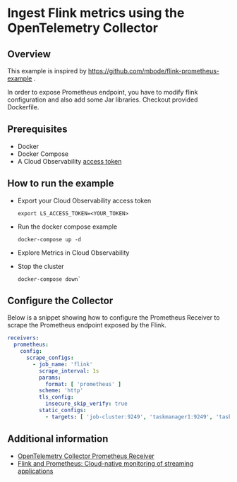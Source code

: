 # Ingest Flink metrics using the OpenTelemetry Collector

## Overview

This example is inspired by https://github.com/mbode/flink-prometheus-example .

In order to expose Prometheus endpoint, you have to modify flink configuration and also add some Jar libraries. Checkout provided Dockerfile.

## Prerequisites

* Docker
* Docker Compose
* A Cloud Observability [access token][ls-docs-access-token]

## How to run the example

* Export your Cloud Observability access token
  ```
  export LS_ACCESS_TOKEN=<YOUR_TOKEN>
  ```
* Run the docker compose example
  ```
  docker-compose up -d
  ```

* Explore Metrics in Cloud Observability

* Stop the cluster
  ```
  docker-compose down`
  ```

## Configure the Collector

Below is a snippet showing how to configure the Prometheus Receiver to scrape the Prometheus endpoint exposed by the Flink.

```yaml
receivers:
  prometheus:
    config:
      scrape_configs:
        - job_name: 'flink'
          scrape_interval: 1s
          params:
            format: [ 'prometheus' ]
          scheme: 'http'
          tls_config:
            insecure_skip_verify: true
          static_configs:
            - targets: [ 'job-cluster:9249', 'taskmanager1:9249', 'taskmanager2:9249' ]

```



## Additional information

- [OpenTelemetry Collector Prometheus Receiver][otel-prom-receiver]
- [Flink and Prometheus: Cloud-native monitoring of streaming applications][flink-and-prometheus]

[ls-docs-access-token]: https://docs.lightstep.com/docs/create-and-manage-access-tokens
[otel-prom-receiver]: https://github.com/open-telemetry/opentelemetry-collector-contrib/tree/main/receiver/prometheusreceiver
[flink-and-prometheus]: https://flink.apache.org/features/2019/03/11/prometheus-monitoring.html
